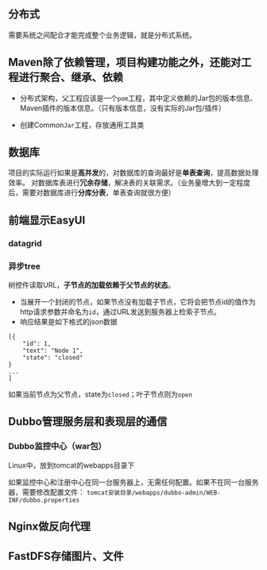 ## 分布式
需要系统之间配合才能完成整个业务逻辑，就是分布式系统。

## Maven除了依赖管理，项目构建功能之外，还能对工程进行聚合、继承、依赖

- 分布式架构，父工程应该是一个`pom`工程，其中定义依赖的Jar包的版本信息、Maven插件的版本信息。（只有版本信息，没有实际的Jar包/插件）

- 创建Common`Jar`工程，存放通用工具类

## 数据库
项目的实际运行如果是**高并发**的，对数据库的查询最好是**单表查询**，提高数据处理效率。
对数据库表进行**冗余存储**，解决表的关联需求。（业务量增大到一定程度后，需要对数据库进行**分库分表**，单表查询就很方便）

## 前端显示EasyUI

### datagrid

### 异步tree
树控件读取URL，**子节点的加载依赖于父节点的状态**。
- 当展开一个封闭的节点，如果节点没有加载子节点，它将会把节点id的值作为http请求参数并命名为`id`，通过URL发送到服务器上检索子节点。
- 响应结果是如下格式的json数据
```
[{
	"id": 1,
	"text": "Node 1",
	"state": "closed"
}
...
]
```
如果当前节点为父节点，state为`closed`；叶子节点则为`open`


## Dubbo管理服务层和表现层的通信


### Dubbo监控中心（war包）
Linux中，放到tomcat的webapps目录下

如果监控中心和注册中心在同一台服务器上，无需任何配置。如果不在同一台服务器，需要修改配置文件：
`tomcat安装目录/webapps/dubbo-admin/WEB-INF/dubbo.properties`


## Nginx做反向代理

## FastDFS存储图片、文件




	

